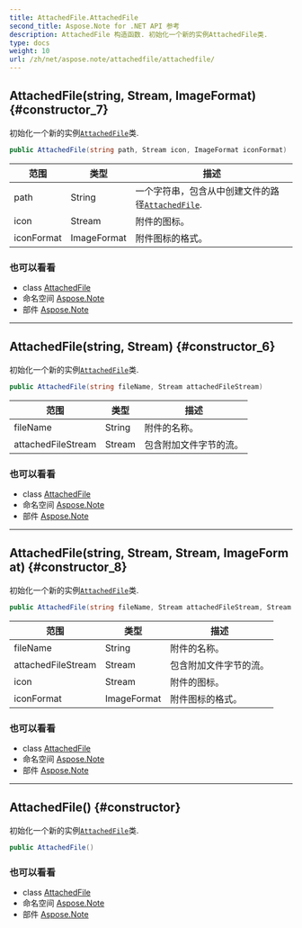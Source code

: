 ```yaml
---
title: AttachedFile.AttachedFile
second_title: Aspose.Note for .NET API 参考
description: AttachedFile 构造函数. 初始化一个新的实例AttachedFile类.
type: docs
weight: 10
url: /zh/net/aspose.note/attachedfile/attachedfile/
---
```

## AttachedFile(string, Stream, ImageFormat) {#constructor_7}

初始化一个新的实例[`AttachedFile`](../)类.

```csharp
public AttachedFile(string path, Stream icon, ImageFormat iconFormat)
```

| 范围 | 类型 | 描述 |
| --- | --- | --- |
| path | String | 一个字符串，包含从中创建文件的路径[`AttachedFile`](../). |
| icon | Stream | 附件的图标。 |
| iconFormat | ImageFormat | 附件图标的格式。 |

### 也可以看看

* class [AttachedFile](../)
* 命名空间 [Aspose.Note](../../attachedfile/)
* 部件 [Aspose.Note](../../../)

---

## AttachedFile(string, Stream) {#constructor_6}

初始化一个新的实例[`AttachedFile`](../)类.

```csharp
public AttachedFile(string fileName, Stream attachedFileStream)
```

| 范围 | 类型 | 描述 |
| --- | --- | --- |
| fileName | String | 附件的名称。 |
| attachedFileStream | Stream | 包含附加文件字节的流。 |

### 也可以看看

* class [AttachedFile](../)
* 命名空间 [Aspose.Note](../../attachedfile/)
* 部件 [Aspose.Note](../../../)

---

## AttachedFile(string, Stream, Stream, ImageFormat) {#constructor_8}

初始化一个新的实例[`AttachedFile`](../)类.

```csharp
public AttachedFile(string fileName, Stream attachedFileStream, Stream icon, ImageFormat iconFormat)
```

| 范围 | 类型 | 描述 |
| --- | --- | --- |
| fileName | String | 附件的名称。 |
| attachedFileStream | Stream | 包含附加文件字节的流。 |
| icon | Stream | 附件的图标。 |
| iconFormat | ImageFormat | 附件图标的格式。 |

### 也可以看看

* class [AttachedFile](../)
* 命名空间 [Aspose.Note](../../attachedfile/)
* 部件 [Aspose.Note](../../../)

---

## AttachedFile() {#constructor}

初始化一个新的实例[`AttachedFile`](../)类.

```csharp
public AttachedFile()
```

### 也可以看看

* class [AttachedFile](../)
* 命名空间 [Aspose.Note](../../attachedfile/)
* 部件 [Aspose.Note](../../../)


